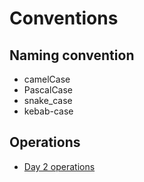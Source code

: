 # Conventions

## Naming convention

- camelCase
- PascalCase
- snake_case
- kebab-case

## Operations

- [Day 2 operations](https://dzone.com/articles/defining-day-2-operations)
